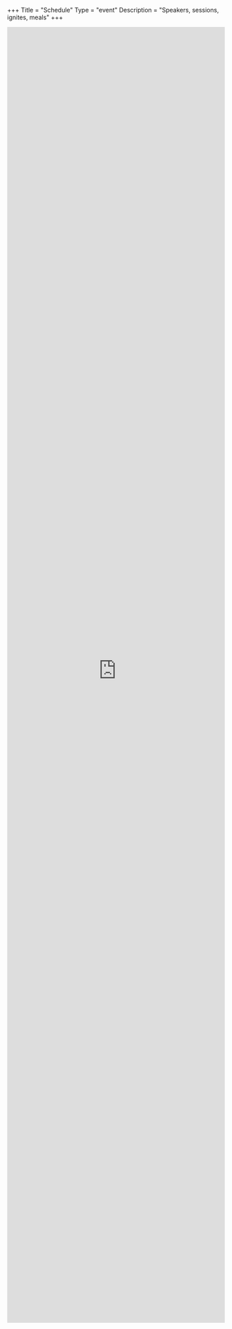 +++
Title = "Schedule"
Type = "event"
Description = "Speakers, sessions, ignites, meals"
+++

<iframe src="https://devopsdaysaustin2019.sched.com" frameborder="0" height="3000" width="100%" vspace="0" hspace="0" marginheight="5" marginwidth="5" scrolling="auto" allowtransparency="true"></iframe>
